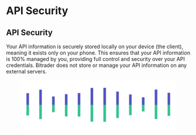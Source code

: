 # API Security

## API Security

Your API information is securely stored locally on your device (the client), meaning it exists only on your phone. This ensures that your API information is 100% managed by you, providing full control and security over your API credentials. Bitrader does not store or manage your API information on any external servers.

<figure><img src="../../.gitbook/assets/Pagination.png" alt=""><figcaption></figcaption></figure>
